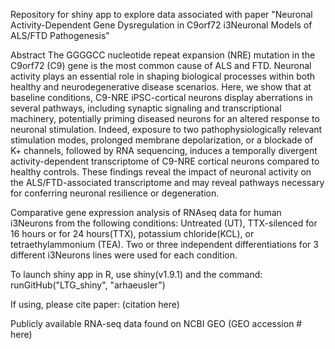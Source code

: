 Repository for shiny app to explore data associated with paper "Neuronal Activity-Dependent Gene Dysregulation in C9orf72 i3Neuronal Models of ALS/FTD Pathogenesis"

Abstract
The GGGGCC nucleotide repeat expansion (NRE) mutation in the C9orf72 (C9) gene is the most common cause of ALS and FTD. Neuronal activity plays an essential role in shaping biological processes within both healthy and neurodegenerative disease scenarios. Here, we show that at baseline conditions, C9-NRE iPSC-cortical neurons display aberrations in several pathways, including synaptic signaling and transcriptional machinery, potentially priming diseased neurons for an altered response to neuronal stimulation. Indeed, exposure to two pathophysiologically relevant stimulation modes, prolonged membrane depolarization, or a blockade of K+ channels, followed by RNA sequencing, induces a temporally divergent activity-dependent transcriptome of C9-NRE cortical neurons compared to healthy controls. These findings reveal the impact of neuronal activity on the ALS/FTD-associated transcriptome and may reveal pathways necessary for conferring neuronal resilience or degeneration.


Comparative gene expression analysis of RNAseq data for human i3Neurons from the following conditions: Untreated (UT), TTX-silenced for 16 hours or for 24 hours(TTX), potassium chloride(KCL), or tetraethylammonium (TEA). Two or three independent differentiations for 3 different i3Neurons lines were used for each condition.


To launch shiny app in R, use shiny(v1.9.1) and the command:
  runGitHub("LTG_shiny", "arhaeusler")

If using, please cite paper:
(citation here)

Publicly available RNA-seq data found on NCBI GEO (GEO accession # here)
